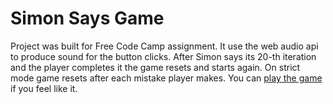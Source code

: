 # Simon Says Game
Project was built for Free Code Camp assignment. It use the web audio api to produce sound for the button clicks. After Simon says its 20-th iteration and the player completes it the game resets and starts again. On strict mode game resets after each mistake player makes. You can [play the game](https://97ashrey.github.io/simonsays/) if you feel like it.